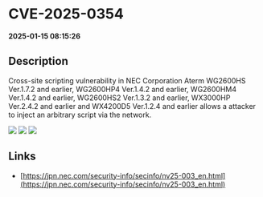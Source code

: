 # CVE-2025-0354

**2025-01-15 08:15:26**

## Description
Cross-site scripting vulnerability in NEC Corporation Aterm WG2600HS Ver.1.7.2 and earlier, WG2600HP4 Ver.1.4.2 and earlier, WG2600HM4 Ver.1.4.2 and earlier, WG2600HS2 Ver.1.3.2 and earlier, WX3000HP Ver.2.4.2 and earlier and WX4200D5 Ver.1.2.4 and earlier allows a attacker to inject an arbitrary script via the network.

![](https://img.shields.io/static/v1?label=Score&message=7.2&color=red)
![](https://img.shields.io/static/v1?label=Severity&message=HIGH&color=red)
![](https://img.shields.io/static/v1?label=CWE&message=XSS&color=green)

## Links
- [https://jpn.nec.com/security-info/secinfo/nv25-003_en.html](https://jpn.nec.com/security-info/secinfo/nv25-003_en.html)
